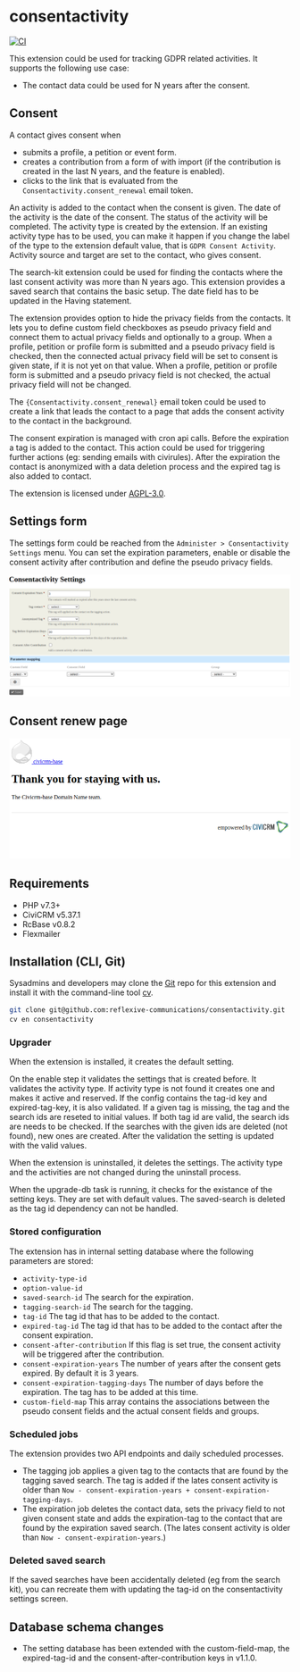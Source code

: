 # consentactivity

[![CI](https://github.com/reflexive-communications/consentactivity/actions/workflows/main.yml/badge.svg)](https://github.com/reflexive-communications/consentactivity/actions/workflows/main.yml)

This extension could be used for tracking GDPR related activities. It supports the following use case:

-   The contact data could be used for N years after the consent.

## Consent

A contact gives consent when

-   submits a profile, a petition or event form.
-   creates a contribution from a form of with import (if the contribution is created in the last N years, and the feature is enabled).
-   clicks to the link that is evaluated from the `Consentactivity.consent_renewal` email token.

An activity is added to the contact when the consent is given. The date of the activity is the date of the consent. The status of the activity will be completed.
The activity type is created by the extension. If an existing activity type has to be used, you can make it happen if you change the label of the type to the extension default value, that is `GDPR Consent Activity`. Activity source and target are set to the contact, who gives consent.

The search-kit extension could be used for finding the contacts where the last consent activity was more than N years ago. This extension provides a saved search that contains the basic setup. The date field has to be updated in the Having statement.

The extension provides option to hide the privacy fields from the contacts. It lets you to define custom field checkboxes as pseudo privacy field and connect them to actual privacy fields and optionally to a group. When a profile, petition or profile form is submitted and a pseudo privacy field is checked, then the connected actual privacy field will be set to consent is given state, if it is not yet on that value. When a profile, petition or profile form is submitted and a pseudo privacy field is not checked, the actual privacy field will not be changed.

The `{Consentactivity.consent_renewal}` email token could be used to create a link that leads the contact to a page that adds the consent activity to the contact in the background.

The consent expiration is managed with cron api calls. Before the expiration a tag is added to the contact. This action could be used for triggering further actions (eg: sending emails with civirules). After the expiration the contact is anonymized with a data deletion process and the expired tag is also added to contact.

The extension is licensed under [AGPL-3.0](LICENSE.txt).

## Settings form

The settings form could be reached from the `Administer > Consentactivity Settings` menu. You can set the expiration parameters, enable or disable the consent activity after contribution and define the pseudo privacy fields.

![Settings form](./images/admin-settings-form.png)

## Consent renew page

![Consent renew page](./images/consent-renew-page.png)

## Requirements

-   PHP v7.3+
-   CiviCRM v5.37.1
-   RcBase v0.8.2
-   Flexmailer

## Installation (CLI, Git)

Sysadmins and developers may clone the [Git](https://en.wikipedia.org/wiki/Git) repo for this extension and
install it with the command-line tool [cv](https://github.com/civicrm/cv).

```bash
git clone git@github.com:reflexive-communications/consentactivity.git
cv en consentactivity
```

### Upgrader

When the extension is installed, it creates the default setting.

On the enable step it validates the settings that is created before. It validates the activity type. If activity type is not found it creates one and makes it active and reserved. If the config contains the tag-id key and expired-tag-key, it is also validated. If a given tag is missing, the tag and the search ids are reseted to initial values. If both tag id are valid, the search ids are needs to be checked. If the searches with the given ids are deleted (not found), new ones are created. After the validation the setting is updated with the valid values.

When the extension is uninstalled, it deletes the settings. The activity type and the activities are not changed during the uninstall process.

When the upgrade-db task is running, it checks for the existance of the setting keys. They are set with default values. The saved-search is deleted as the tag id dependency can not be handled.

### Stored configuration

The extension has in internal setting database where the following parameters are stored:

-   `activity-type-id`
-   `option-value-id`
-   `saved-search-id` The search for the expiration.
-   `tagging-search-id` The search for the tagging.
-   `tag-id` The tag id that has to be added to the contact.
-   `expired-tag-id` The tag id that has to be added to the contact after the consent expiration.
-   `consent-after-contribution` If this flag is set true, the consent activity will be triggered after the contribution.
-   `consent-expiration-years` The number of years after the consent gets expired. By default it is 3 years.
-   `consent-expiration-tagging-days` The number of days before the expiration. The tag has to be added at this time.
-   `custom-field-map` This array contains the associations between the pseudo consent fields and the actual consent fields and groups.

### Scheduled jobs

The extension provides two API endpoints and daily scheduled processes.

-   The tagging job applies a given tag to the contacts that are found by the tagging saved search. The tag is added if the lates consent activity is older than `Now - consent-expiration-years + consent-expiration-tagging-days`.
-   The expiration job deletes the contact data, sets the privacy field to not given consent state and adds the expiration-tag to the contact that are found by the expiration saved search. (The lates consent activity is older than `Now - consent-expiration-years`.)

### Deleted saved search

If the saved searches have been accidentally deleted (eg from the search kit), you can recreate them with updating the tag-id on the consentactivity settings screen.

## Database schema changes

-   The setting database has been extended with the custom-field-map, the expired-tag-id and the consent-after-contribution keys in v1.1.0.
